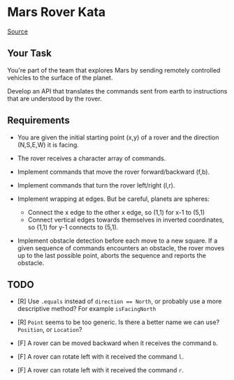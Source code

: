 # Mars Rover Kata

[Source](https://kata-log.rocks/mars-rover-kata)

## Your Task

You're part of the team that explores Mars by sending remotely controlled vehicles to the surface of the planet.

Develop an API that translates the commands sent from earth to instructions that are understood by the rover.

## Requirements

- You are given the initial starting point (x,y) of a rover and the direction (N,S,E,W) it is facing.

- The rover receives a character array of commands.

- Implement commands that move the rover forward/backward (f,b).

- Implement commands that turn the rover left/right (l,r).

- Implement wrapping at edges. But be careful, planets are spheres:

    - Connect the x edge to the other x edge, so (1,1) for x-1 to (5,1)
    - Connect vertical edges towards themselves in inverted coordinates, so (1,1) for y-1 connects to (5,1).

- Implement obstacle detection before each move to a new square. If a given sequence of commands encounters an obstacle, the rover moves up to the last possible point, aborts the sequence and reports the obstacle.

## TODO

- [R] Use `.equals` instead of `direction == North`,
      or probably use a more descriptive method? For example `isFacingNorth`

- [R] `Point` seems to be too generic. Is there a better name we can use? `Position`, or `Location`?

- [F] A rover can be moved backward when it receives the command `b`.

- [F] A rover can rotate left with it received the command `l`.

- [F] A rover can rotate left with it received the command `r`.
